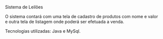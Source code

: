 Sistema de Leilões

O sistema contará com uma tela de cadastro de produtos com nome e valor e outra tela de listagem onde poderá ser efetuada a venda.

Tecnologias utilizadas: Java e MySql.
